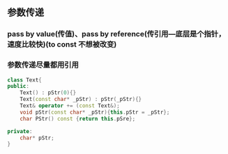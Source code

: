 ## 参数传递

### pass by value(传值)、pass by reference(传引用—底层是个指针，速度比较快)(to const 不想被改变)  
### 参数传递尽量都用引用

~~~cpp
class Text{
public:
    Text() : pStr(0){}
    Text(const char* _pStr) : pStr(_pStr){}
    Text& operator += (const Text&);
    void pStr(const char* _pStr){this.pStr = _pStr};
    char PStr() const {return this.pSre};

private: 
    char* pStr;
}
~~~
